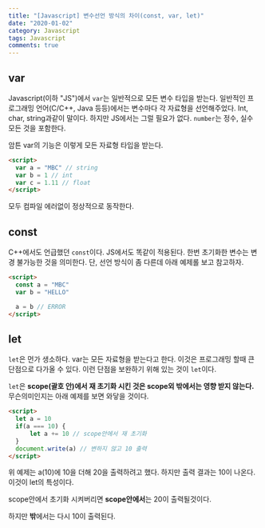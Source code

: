 ```yaml
---
title: "[Javascript] 변수선언 방식의 차이(const, var, let)"
date: "2020-01-02"
category: Javascript
tags: Javascript
comments: true
---
```


## var

Javascript(이하 "JS")에서 `var`는 일반적으로 모든 변수 타입을 받는다. 일반적인 프로그래밍 언어(C/C++, Java 등등)에서는 변수마다 각 자료형을 선언해주었다. Int, char, string과같이 말이다. 하지만 JS에서는 그럴 필요가 없다. `number`는 정수, 실수 모든 것을 포함한다.

암튼 var의 기능은 이렇게 모든 자료형 타입을 받는다.

```html
<script>
  var a = "MBC" // string
  var b = 1 // int
  var c = 1.11 // float
</script>
```

모두 컴파일 에러없이 정상적으로 동작한다.

## const

C++에서도 언급했던 `const`이다. JS에서도 똑같이 적용된다. 한번 초기화한 변수는 변경 불가능한 것을 의미한다. 단, 선언 방식이 좀 다른데 아래 예제롤 보고 참고하자.

```html
<script>
  const a = "MBC"
  var b = "HELLO"

  a = b // ERROR
</script>
```

## let

`let`은 먼가 생소하다. var는 모든 자료형을 받는다고 한다. 이것은 프로그래밍 할때 큰 단점으로 다가올 수 있다. 이런 단점을 보완하기 위해 있는 것이 `let`이다.

`let`은 **scope(괄호 안)에서 재 초기화 시킨 것은 scope외 밖에서는 영향 받지 않는다.** 무슨의미인지는 아래 예제를 보면 와닿을 것이다.

```html
<script>
  let a = 10
  if(a === 10) {
      let a += 10 // scope안에서 재 초기화
  }
  document.write(a) // 변하지 않고 10 출력
</script>
```

위 예제는 a(10)에 10을 더해 20을 출력하려고 했다. 하지만 출력 결과는 10이 나온다. 이것이 let의 특성이다.

scope안에서 초기화 시켜버리면 **scope안에서**는 20이 출력될것이다.

하지만 **밖**에서는 다시 10이 출력된다.
